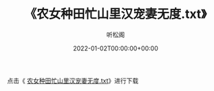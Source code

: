 ﻿---
title:  《农女种田忙山里汉宠妻无度.txt》
date:   2022-01-02T00:00:00+00:00
author: 听松阁
layout: post
permalink: /农女种田忙山里汉宠妻无度/
categories: 小说
tags: [小说]
---

点击《 [农女种田忙山里汉宠妻无度.txt](http://img.660000.xyz/bookstukust/book/bntxt/10/农女种田忙山里汉宠妻无度.txt)》进行下载